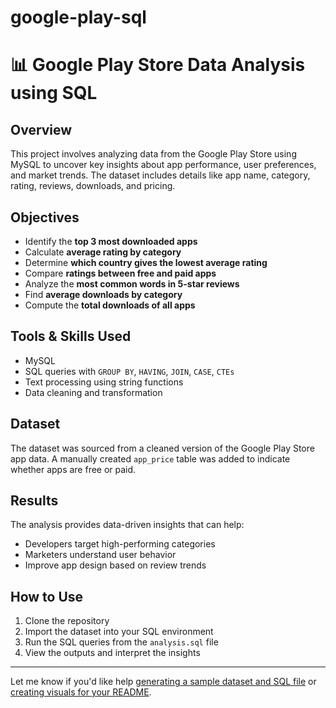 # google-play-sql
# 📊 Google Play Store Data Analysis using SQL

## Overview

This project involves analyzing data from the Google Play Store using MySQL to uncover key insights about app performance, user preferences, and market trends. The dataset includes details like app name, category, rating, reviews, downloads, and pricing.

## Objectives

- Identify the **top 3 most downloaded apps**
- Calculate **average rating by category**
- Determine **which country gives the lowest average rating**
- Compare **ratings between free and paid apps**
- Analyze the **most common words in 5-star reviews**
- Find **average downloads by category**
- Compute the **total downloads of all apps**

## Tools & Skills Used

- MySQL
- SQL queries with `GROUP BY`, `HAVING`, `JOIN`, `CASE`, `CTEs`
- Text processing using string functions
- Data cleaning and transformation

## Dataset

The dataset was sourced from a cleaned version of the Google Play Store app data. A manually created `app_price` table was added to indicate whether apps are free or paid.

## Results

The analysis provides data-driven insights that can help:
- Developers target high-performing categories
- Marketers understand user behavior
- Improve app design based on review trends

## How to Use

1. Clone the repository
2. Import the dataset into your SQL environment
3. Run the SQL queries from the `analysis.sql` file
4. View the outputs and interpret the insights

---

Let me know if you'd like help [generating a sample dataset and SQL file](f) or [creating visuals for your README](f).
